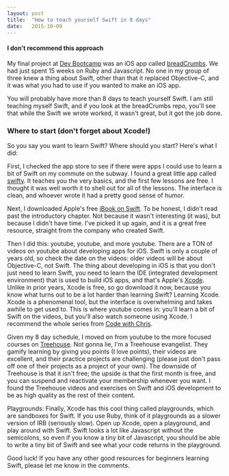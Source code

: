 ```yaml
---
layout: post
title:  "How to teach yourself Swift in 8 days"
date:   2015-10-09
---
```



#### I don't recommend this approach
My final project at <a href="http://www.devbootcamp.com">Dev Bootcamp</a> was an iOS app called <a href ="https://github.com/Salt7900/breadcrumbs">breadCrumbs</a>. We had just spent 15 weeks on Ruby and Javascript. No one in my group of three knew a thing about Swift, other than that it replaced Objective-C, and it was what you had to use if you wanted to make an iOS app.

You will probably have more than 8 days to teach yourself Swift. I am still teaching myself Swift, and if you look at the breadCrumbs repo, you'll see that while the Swift we wrote worked, it wasn't great, but it got the job done.

### Where to start (don't forget about Xcode!)

So you say you want to learn Swift? Where should you start? Here's what I did:

First, I checked the app store to see if there were apps I could use to learn a bit of Swift on my commute on the subway. I found a great little app called <a href="http://swifty-app.com/">swifty</a>. It teaches you the very basics, and the first few lessons are free. I thought it was well worth it to shell out for all of the lessons. The interface is clean, and whoever wrote it had a pretty good sense of humor.

Next, I downloaded Apple's free <a href="https://itunes.apple.com/us/book/swift-programming-language/id881256329?mt=11">iBook on Swift</a>. To be honest, I didn't read past the introductory chapter. Not because it wasn't interesting (it was), but because I didn't have time. I've picked it up again, and it is a great free resource, straight from the company who created Swift.

Then I did this: youtube, youtube, and more youtube. There are a TON of videos on youtube about developing apps for iOS. Swift is only a couple of years old, so check the date on the videos: older videos will be about Objective-C, not Swift. The thing about developing in iOS is that you don't just need to learn Swift, you need to learn the IDE (integrated development environment) that is used to build iOS apps, and that's Apple's <a href = "https://developer.apple.com/xcode/">Xcode</a>. Unlike in prior years, Xcode is free, so go download it now, because you know what turns out to be a lot harder than learning Swift? Learning Xcode. Xcode is a phenomenal tool, but the interface is overwhelming and takes awhile to get used to. This is where youtube comes in: you'll learn a bit of Swift on the videos, but you'll also watch someone using Xcode. I recommend the whole series from <a href="http://codewithchris.com/">Code with Chris</a>.

Given my 8 day schedule, I moved on from youtube to the more focused courses on <a href="https://teamtreehouse.com/">Treehouse</a>. Not gonna lie, I'm a Treehouse evangelist. They gamify learning by giving you points (I love points), their videos are excellent, and their practice projects are challenging (please just don't pass off one of their projects as a project of your own). The downside of Treehouse is that it isn't free; the upside is that the first month is free, and you can suspend and reactivate your membership whenever you want. I found the Treehouse videos and exercises on Swift and iOS development to be as high quality as the rest of their content.

Playgrounds: Finally, Xcode has this cool thing called playgrounds, which are sandboxes for Swift. If you use Ruby, think of it playgrounds as a slower version of IRB (seriously slow). Open up Xcode, open a playground, and play around with Swift. Swift looks a lot like Javascript without the semicolons, so even if you know a tiny bit of Javascript, you should be able to write a tiny bit of Swift and see what your code returns in the playground.

Good luck! If you have any other good resources for beginners learning Swift, please let me know in the comments.
